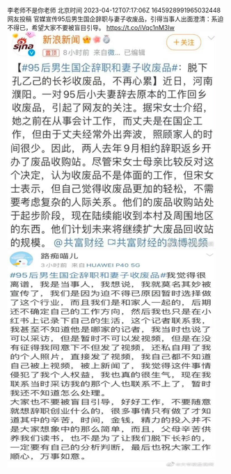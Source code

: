 李老师不是你老师 北京时间 2023-04-12T07:17:06Z 1645928991965032448<br>网友投稿
官媒宣传95后男生国企辞职与妻子收废品，引得当事人出面澄清：系迫不得已，希望大家不要被盲目引导。 https://t.co/iVqc1nM3Iw<br><img src='/temp/image/2023/v-Month-4/1645928991965032448_0.jpg' width='480' height='500'><img src='/temp/image/2023/v-Month-4/1645928991965032448_1.jpg' width='480' height='500'><br><br>